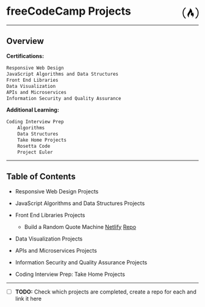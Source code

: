 # freeCodeCamp Projects <img src="free-code-camp-brands.svg" width="42" style="float:right; transform:translateY(3px);">

---
## Overview


**Certifications:**

    Responsive Web Design
    JavaScript Algorithms and Data Structures
    Front End Libraries
    Data Visualization
    APIs and Microservices
    Information Security and Quality Assurance

**Additional Learning:**

    Coding Interview Prep
        Algorithms
        Data Structures
        Take Home Projects
        Rosetta Code
        Project Euler

---
## Table of Contents

* Responsive Web Design Projects
* JavaScript Algorithms and Data Structures Projects
* Front End Libraries Projects
    * Build a Random Quote Machine [Netlify](https://fcc-random-quotes.netlify.com/) [Repo](https://github.com/mediasittich/freeCodeCamp_random_quote_machine)
* Data Visualization Projects
* APIs and Microservices Projects
* Information Security and Quality Assurance Projects

* Coding Interview Prep: Take Home Projects

---
- [ ] 	**TODO:** Check which projects are completed, create a repo for each and link it here
